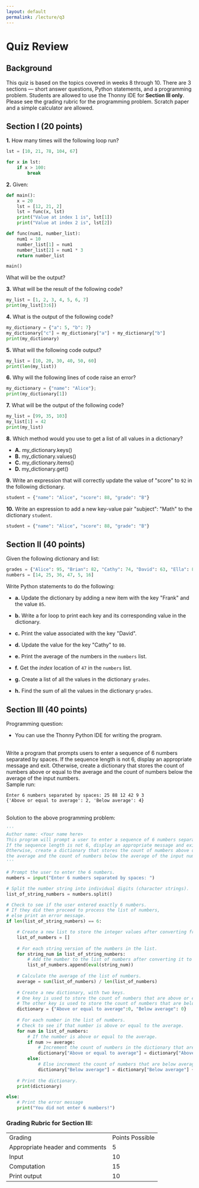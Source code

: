 ```yaml
---
layout: default
permalink: /lecture/q3
---
```


# Quiz Review 

## Background 
This quiz is based on the topics covered in weeks 8 through 10. There are 3 sections — short answer questions, Python statements, and a programming problem. Students are allowed to use the Thonny IDE for __Section III only__. Please see the grading rubric for the programming problem. Scratch paper and a simple calculator are allowed.


## Section I (20 points)

**1.** How many times will the following loop run?

```python
lst = [10, 21, 78, 104, 67]

for x in lst:
    if x > 100:
        break
```



**2.** Given:

```python
def main():
    x = 20
    lst = [12, 21, 2]
    lst = func(x, lst)
    print("Value at index 1 is", lst[1])
    print("Value at index 2 is", lst[2])

def func(num1, number_list):
    num1 = 10
    number_list[1] = num1
    number_list[2] = num1 * 3
    return number_list

main()
```

What will be the output?


**3.** What will be the result of the following code?

```python
my_list = [1, 2, 3, 4, 5, 6, 7]
print(my_list[3:6])
```


**4.** What is the output of the following code?

```python
my_dictionary = {"a": 5, "b": 7}
my_dictionary["c"] = my_dictionary["a"] + my_dictionary["b"]
print(my_dictionary)
```


**5.** What will the following code output?

```python
my_list = [10, 20, 30, 40, 50, 60]
print(len(my_list))
```


**6.** Why will the following lines of code raise an error?
 
```python
my_dictionary = {"name": "Alice"}; 
print(my_dictionary[1])
```

**7.** What will be the output of the following code?

```python
my_list = [99, 35, 103]
my_list[1] = 42
print(my_list)
```



**8.** Which method would you use to get a list of all values in a dictionary?

* **A.** my_dictionary.keys()
* **B.** my_dictionary.values()
* **C.** my_dictionary.items()
* **D.** my_dictionary.get()


**9.** Write an expression that will correctly update the value of "score" to `92` in the following dictionary.

```python
student = {"name": "Alice", "score": 88, "grade": "B"}
```


**10.** Write an expression to add a new key-value pair "subject": "Math" to the dictionary `student`.

```python
student = {"name": "Alice", "score": 88, "grade": "B"}
```



## Section II (40 points)

Given the following dictionary and list:

```python
grades = {"Alice": 95, "Brian": 82, "Cathy": 74, "David": 63, "Ella": 88}
numbers = [14, 25, 36, 47, 5, 16]
```

Write Python statements to do the following:

* **a.** Update the dictionary by adding a new item with the key "Frank" and the value `85`.

* **b.** Write a for loop to print each key and its corresponding value in the dictionary.

* **c.** Print the value associated with the key "David".

* **d.** Update the value for the key "Cathy" to `80`.

* **e.** Print the average of the numbers in the `numbers` list.

* **f.** Get the _index_ location of `47` in the `numbers` list.

* **g.** Create a list of all the values in the dictionary `grades`.

* **h.** Find the sum of all the values in the dictionary `grades`.


## Section III (40 points)

Programming question:
* You can use the Thonny Python IDE for writing the program.

<br />
Write a program that prompts users to enter a sequence of 6 numbers separated by spaces. If the sequence length is not 6, display an appropriate message and exit.  Otherwise, create a dictionary that stores the count of numbers above or equal to the average and the count of numbers below the average of the input numbers.

<br />
Sample run:

```
Enter 6 numbers separated by spaces: 25 88 12 42 9 3
{'Above or equal to average': 2, 'Below average': 4}
```


<br />
Solution to the above programming problem:

```python
''' 
Author name: <Your name here>
This program will prompt a user to enter a sequence of 6 numbers separated by spaces.
If the sequence length is not 6, display an appropriate message and exit.
Otherwise, create a dictionary that stores the count of numbers above or equal to
the average and the count of numbers below the average of the input numbers.
'''

# Prompt the user to enter the 6 numbers.
numbers = input("Enter 6 numbers separated by spaces: ")

# Split the number string into individual digits (character strings).
list_of_string_numbers = numbers.split()

# Check to see if the user entered exactly 6 numbers.
# If they did then proceed to process the list of numbers,
# else print an error message.
if len(list_of_string_numbers) == 6:

    # Create a new list to store the integer values after converting from string digits.
    list_of_numbers = []
    
    # For each string version of the numbers in the list.
    for string_num in list_of_string_numbers:
        # Add the number to the list of numbers after converting it to an integer.
        list_of_numbers.append(eval(string_num))
        
    # Calculate the average of the list of numbers.
    average = sum(list_of_numbers) / len(list_of_numbers)
    
    # Create a new dictionary, with two keys.
    # One key is used to store the count of numbers that are above or equal to the average.
    # The other key is used to store the count of numbers that are below average.
    dictionary = {"Above or equal to average":0, "Below average": 0}
    
    # For each number in the list of numbers.
    # Check to see if that number is above or equal to the average. 
    for num in list_of_numbers:
        # If the number is above or equal to the average.
        if num >= average:
            # Increment the count of numbers in the dictionary that are above or equal to the average.
            dictionary["Above or equal to average"] = dictionary["Above or equal to average"] + 1
        else:
            # Else increment the count of numbers that are below average.
            dictionary["Below average"] = dictionary["Below average"] + 1
    
    # Print the dictionary.
    print(dictionary)

else:
    # Print the error message 
    print("You did not enter 6 numbers!")   

```



### Grading Rubric for Section III:

<table>
    <tr>
        <td>Grading</td>
        <td>Points Possible</td>
    </tr>
    <tr>
        <td>Appropriate header and comments</td>
        <td>5</td>
    </tr>
    <tr>
        <td>Input</td>
        <td>10</td>
    </tr>
    <tr>
        <td>Computation</td>
        <td>15</td>
    </tr>
    <tr>
        <td>Print output</td>
        <td>10</td>
    </tr>
</table>
  